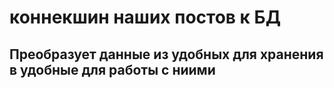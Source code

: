 # коннекшин наших постов к БД

## Преобразует данные из удобных для хранения в удобные для работы с ниими
